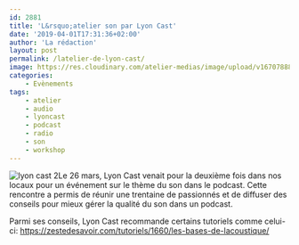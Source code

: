 ```yaml
---
id: 2881
title: 'L&rsquo;atelier son par Lyon Cast'
date: '2019-04-01T17:31:36+02:00'
author: 'La rédaction'
layout: post
permalink: /latelier-de-lyon-cast/
image: https://res.cloudinary.com/atelier-medias/image/upload/v1670788842/blog/k48wblr04ogutcqlvfre.jpg
categories:
    - Evènements
tags:
    - atelier
    - audio
    - lyoncast
    - podcast
    - radio
    - son
    - workshop
---
```


![lyon cast 2](https://res.cloudinary.com/atelier-medias/image/upload/v1670788844/blog/ftjfyx8digcgb1dbyfey.jpg)Le 26 mars, Lyon Cast venait pour la deuxième fois dans nos locaux pour un événement sur le thème du son dans le podcast. Cette rencontre a permis de réunir une trentaine de passionnés et de diffuser des conseils pour mieux gérer la qualité du son dans un podcast.

Parmi ses conseils, Lyon Cast recommande certains tutoriels comme celui-ci: https://zestedesavoir.com/tutoriels/1660/les-bases-de-lacoustique/